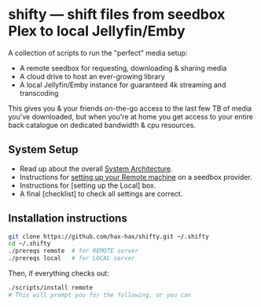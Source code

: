 # shifty — shift files from seedbox Plex to local Jellyfin/Emby

A collection of scripts to run the "perfect" media setup:

* A remote seedbox for requesting, downloading & sharing media
* A cloud drive to host an ever-growing library
* A local Jellyfin/Emby instance for guaranteed 4k streaming and transcoding

This gives you & your friends on-the-go access to the last few TB of media you've downloaded, but when you're at home you get access to your entire back catalogue on dedicated bandwidth & cpu resources.

## System Setup

* Read up about the overall [System Architecture](./docs/1_Architecture.md).
* Instructions for [setting up your Remote machine](./docs/2_Remote.md) on a seedbox provider.
* Instructions for [setting up the Local] box.
* A final [checklist] to check all settings are correct.

## Installation instructions

```sh
git clone https://github.com/hax-hax/shifty.git ~/.shifty
cd ~/.shifty
./prereqs remote  # for REMOTE server
./prereqs local   # for LOCAL server
```

Then, if everything checks out:

```sh
./scripts/install remote
# This will prompt you for the following, or you can
```
